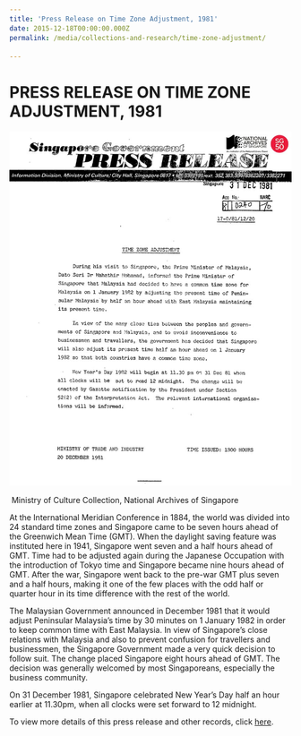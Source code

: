 ```yaml
---
title: 'Press Release on Time Zone Adjustment, 1981'
date: 2015-12-18T00:00:00.000Z
permalink: /media/collections-and-research/time-zone-adjustment/

---
```



<iframe id="pxcelframe" src="//t.sharethis.com/a/t_.htm?ver=0.345.16984&amp;cid=c010#rnd=1577949898478&amp;cid=c010&amp;dmn=www.nas.gov.sg&amp;tt=t.dhj&amp;dhjLcy=61&amp;lbl=pxcel&amp;flbl=pxcel&amp;ll=d&amp;ver=0.345.16984&amp;ell=d&amp;cck=__stid&amp;pn=%2Fblogs%2Farchivistpick%2Ftime-zone-adjustment%2F&amp;qs=na&amp;rdn=www.nas.gov.sg&amp;rpn=%2Fblogs%2Farchivistpick%2F&amp;rqs=na&amp;cc=SG&amp;cont=AS&amp;ipaddr=" style="display: none;"></iframe>

# PRESS RELEASE ON TIME ZONE ADJUSTMENT, 1981

![Ministry of Culture Collection, National Archives of Singapore](../../../images/blogs/2015-12-18-L.jpg)

​                                           Ministry of Culture Collection, National Archives of Singapore

At the International Meridian Conference in 1884, the world was divided into 24 standard time zones and Singapore came to be seven hours ahead of the Greenwich Mean Time (GMT). When the daylight saving feature was instituted here in 1941, Singapore went seven and a half hours ahead of GMT. Time had to be adjusted again during the Japanese Occupation with the introduction of Tokyo time and Singapore became nine hours ahead of GMT. After the war, Singapore went back to the pre-war GMT plus seven and a half hours, making it one of the few places with the odd half or quarter hour in its time difference with the rest of the world.

The Malaysian Government announced in December 1981 that it would adjust Peninsular Malaysia’s time by 30 minutes on 1 January 1982 in order to keep common time with East Malaysia. In view of Singapore’s close relations with Malaysia and also to prevent confusion for travellers and businessmen, the Singapore Government made a very quick decision to follow suit. The change placed Singapore eight hours ahead of GMT. The decision was generally welcomed by most Singaporeans, especially the business community.

On 31 December 1981, Singapore celebrated New Year’s Day half an hour earlier at 11.30pm, when all clocks were set forward to 12 midnight.

To view more details of this press release and other records, click [here](http://www.nas.gov.sg/archivesonline/speeches/record-details/7b34212e-115d-11e3-83d5-0050568939ad).